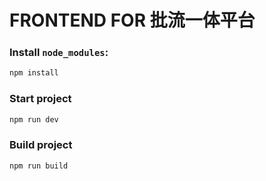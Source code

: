 # FRONTEND FOR 批流一体平台

### Install `node_modules`:

```bash
npm install
```

### Start project

```bash
npm run dev
```

### Build project

```bash
npm run build
```
